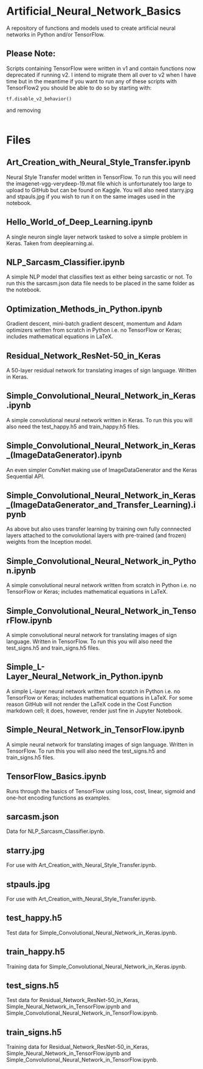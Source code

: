 # Artificial_Neural_Network_Basics

A repository of functions and models used to create artificial neural networks in Python and/or TensorFlow.

## Please Note: 

Scripts containing TensorFlow were written in v1 and contain functions now deprecated if running v2.  I intend to migrate them all over to v2 when I have time but in the meantime if you want to run any of these scripts with TensorFlow2 you should be able to do so by starting with:

```import tensorflow.compat.v1 as tf
tf.disable_v2_behavior()
```

and removing 

```import tensorflow as tf
```

# Files

## Art_Creation_with_Neural_Style_Transfer.ipynb

Neural Style Transfer model written in TensorFlow.  To run this you will need the imagenet-vgg-verydeep-19.mat file which is unfortunately too large to upload to GitHub but can be found on Kaggle. You will also need starry.jpg and stpauls.jpg if you wish to run it on the same images used in the notebook.

## Hello_World_of_Deep_Learning.ipynb

A single neuron single layer network tasked to solve a simple problem in Keras.  Taken from deeplearning.ai.

## NLP_Sarcasm_Classifier.ipynb

A simple NLP model that classifies text as either being sarcastic or not.  To run this the sarcasm.json data file needs to be placed in the same folder as the notebook.

## Optimization_Methods_in_Python.ipynb

Gradient descent, mini-batch gradient descent, momentum and Adam optimizers written from scratch in Python i.e. no TensorFlow or Keras; includes mathematical equations in LaTeX. 

## Residual_Network_ResNet-50_in_Keras

A 50-layer residual network for translating images of sign language.  Written in Keras.

## Simple_Convolutional_Neural_Network_in_Keras.ipynb

A simple convolutional neural network written in Keras.  To run this you will also need the test_happy.h5 and train_happy.h5 files.

## Simple_Convolutional_Neural_Network_in_Keras_(ImageDataGenerator).ipynb

An even simpler ConvNet making use of ImageDataGenerator and the Keras Sequential API.

## Simple_Convolutional_Neural_Network_in_Keras_(ImageDataGenerator_and_Transfer_Learning).ipynb

As above but also uses transfer learning by training own fully connnected layers attached to the convolutional layers with pre-trained (and frozen) weights from the Inception model.

## Simple_Convolutional_Neural_Network_in_Python.ipynb

A simple convolutional neural network written from scratch in Python i.e. no TensorFlow or Keras; includes mathematical equations in LaTeX. 

## Simple_Convolutional_Neural_Network_in_TensorFlow.ipynb

A simple convolutional neural network for translating images of sign language.  Written in TensorFlow.  To run this you will also need the test_signs.h5 and train_signs.h5 files.

## Simple_L-Layer_Neural_Network_in_Python.ipynb

A simple L-layer neural network written from scratch in Python i.e. no TensorFlow or Keras; includes mathematical equations in LaTeX.  For some reason GitHub will not render the LaTeX code in the Cost Function markdown cell; it does, however, render just fine in Jupyter Notebook.

## Simple_Neural_Network_in_TensorFlow.ipynb

A simple neural network for translating images of sign language.  Written in TensorFlow.  To run this you will also need the test_signs.h5 and train_signs.h5 files.

## TensorFlow_Basics.ipynb

Runs through the basics of TensorFlow using loss, cost, linear, sigmoid and one-hot encoding functions as examples.

## sarcasm.json

Data for NLP_Sarcasm_Classifier.ipynb.

## starry.jpg

For use with Art_Creation_with_Neural_Style_Transfer.ipynb.

## stpauls.jpg

For use with Art_Creation_with_Neural_Style_Transfer.ipynb.

## test_happy.h5

Test data for Simple_Convolutional_Neural_Network_in_Keras.ipynb.

## train_happy.h5

Training data for Simple_Convolutional_Neural_Network_in_Keras.ipynb.

## test_signs.h5

Test data for Residual_Network_ResNet-50_in_Keras, Simple_Neural_Network_in_TensorFlow.ipynb and Simple_Convolutional_Neural_Network_in_TensorFlow.ipynb.

## train_signs.h5

Training data for Residual_Network_ResNet-50_in_Keras, Simple_Neural_Network_in_TensorFlow.ipynb and Simple_Convolutional_Neural_Network_in_TensorFlow.ipynb.
